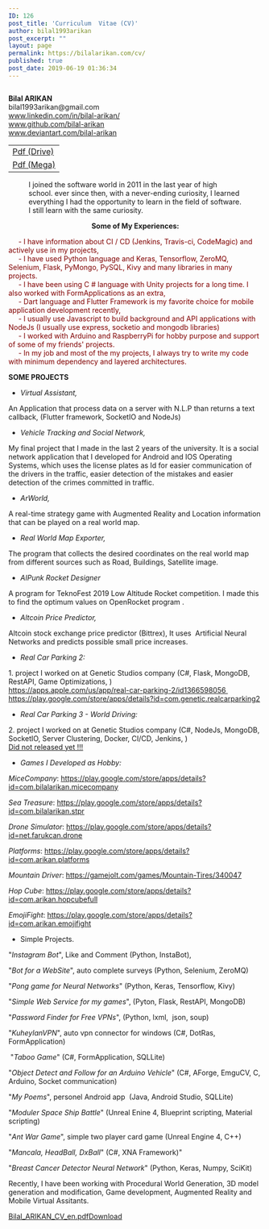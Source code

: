 ```yaml
---
ID: 126
post_title: 'Curriculum  Vitae (CV)'
author: bilal1993arikan
post_excerpt: ""
layout: page
permalink: https://bilalarikan.com/cv/
published: true
post_date: 2019-06-19 01:36:34
---
```

<!-- wp:media-text {"mediaId":222,"mediaType":"image","mediaWidth":20} -->
<div class="wp-block-media-text alignwide" style="grid-template-columns:20% auto"><figure class="wp-block-media-text__media"><img src="https://bilalarikan.com/wp-content/uploads/2019/09/BA-small_200_258.png" alt="" class="wp-image-222"/></figure><div class="wp-block-media-text__content"><!-- wp:paragraph {"placeholder":"Content…","fontSize":"medium"} -->
<p class="has-medium-font-size"><strong>Bilal ARIKAN</strong>
<br>bilal1993arikan@gmail.com<br> 
<a href="www.linkedin.com/in/bilal-arikan/">www.linkedin.com/in/bilal-arikan/</a> <br> 
<a href="www.github.com/bilal-arikan">www.github.com/bilal-arikan</a> <br> 
<a href="www.deviantart.com/bilal-arikan">www.deviantart.com/bilal-arikan</a> <br> 

</p>
<!-- /wp:paragraph --></div></div>
<!-- /wp:media-text -->

<!-- wp:table -->
<table class="wp-block-table"><tbody><tr><td><a href="https://drive.google.com/file/d/1t_uOL7fzpQDvE2F-VkZxDEtmXBAbH_EH/">Pdf (Drive)</a></td></tr><tr><td><a href="https://mega.nz/#!X9x3CSSI!Fl_6lAEh0zGvqE3wce42N73a_4iUX8AmwdCfHMMsZk4">Pdf (Mega)</a></td></tr></tbody></table>
<!-- /wp:table -->

<!-- wp:html -->
<figure class="wp-block-pullquote is-style-default" style="border-color:#313131"><div class="has-text-color has-very-dark-gray-color"><p>      I joined the software world in 2011 in the last year of high school. ever since then, with a never-ending curiosity, I learned everything I had the opportunity to learn in the field of software. I still learn with the same curiosity.</p></div></figure>
<!-- /wp:html -->

<!-- wp:paragraph {"align":"center","fontSize":"medium"} -->
<p style="text-align:center" class="has-medium-font-size"><strong>Some of My Experiences</strong><strong>:</strong></p>
<!-- /wp:paragraph -->

<p class="has-medium-font-size"><span style="color: #800000;">&nbsp; &nbsp; &nbsp;- I have information about CI / CD (Jenkins, Travis-ci, CodeMagic) and actively use in my projects,</span><br><span style="color: #800000;">&nbsp; &nbsp; &nbsp;- I have used Python language and Keras, Tensorflow, ZeroMQ, Selenium, Flask, PyMongo, PySQL, Kivy and many libraries in many projects.</span><br><span style="color: #800000;">&nbsp; &nbsp; &nbsp;- I have been using C # language with Unity projects for a long time. I also worked with FormApplications as an extra,</span><br><span style="color: #800000;">&nbsp; &nbsp; &nbsp;- Dart language and Flutter Framework is my favorite choice for mobile application development recently,</span><br><span style="color: #800000;">&nbsp; &nbsp; &nbsp;- I usually use Javascript to build background and API applications with NodeJs (I usually use express, socketio and mongodb libraries)</span><br><span style="color: #800000;">&nbsp; &nbsp; &nbsp;- I worked with Arduino and RaspberryPi for hobby purpose and support of some of my friends' projects.</span><br><span style="color: #800000;">&nbsp; &nbsp; &nbsp;- In my job and most of the my projects, I always try to write my code with minimum dependency and layered architectures.</span></p>
<p></p>
<p class="has-medium-font-size"><strong>SOME PROJECTS</strong></p>
<p><!-- /wp:paragraph --></p>
<p><!-- wp:list {"fontSize":"medium"}--></p>
<ul>
<li><em class="has-medium-font-size">Virtual Assistant,</em></li>
</ul>
<p><!-- /wp:list --></p>
<p><!-- wp:paragraph {"fontSize":"medium"} --></p>
<p class="has-medium-font-size">An Application that process data on a server with N.L.P than returns a text callback, (Flutter framework, SocketIO and NodeJs)</p>
<p><!-- /wp:paragraph --></p>
<p><!-- wp:list --></p>
<ul>
<li><em class="has-medium-font-size">Vehicle Tracking and Social Network,</em></li>
</ul>
<p><!-- /wp:list --></p>
<p><!-- wp:paragraph {"fontSize":"medium"} --></p>
<p class="has-medium-font-size">My final project that I made in the last 2 years of the university. It is a social network application that I developed for Android and IOS Operating Systems, which uses the license plates as Id for easier communication of the drivers in the traffic, easier detection of the mistakes and easier detection of the crimes committed in traffic.</p>
<p><!-- /wp:paragraph --></p>
<p><!-- wp:list --></p>
<ul>
<li><em class="has-medium-font-size">ArWorld,</em></li>
</ul>
<p><!-- /wp:list --></p>
<p><!-- wp:paragraph {"fontSize":"medium"} --></p>
<p class="has-medium-font-size">A real-time strategy game with Augmented Reality and Location information that can be played on a real world map.</p>
<p><!-- /wp:paragraph --></p>
<p><!-- wp:list --></p>
<ul>
<li><em class="has-medium-font-size">Real World Map Exporter,</em></li>
</ul>
<p><!-- /wp:list --></p>
<p><!-- wp:paragraph {"fontSize":"medium"} --></p>
<p class="has-medium-font-size">The program that collects the desired coordinates on the real world map from different sources such as Road, Buildings, Satellite image.</p>
<p><!-- /wp:paragraph --></p>
<p><!-- wp:list --></p>
<ul>
<li><em class="has-medium-font-size">AIPunk Rocket Designer&nbsp;</em></li>
</ul>
<p><!-- /wp:list --></p>
<p><!-- wp:paragraph {"fontSize":"medium"} --></p>
<p class="has-medium-font-size">A program for TeknoFest 2019 Low Altitude Rocket competition. I made this to find the optimum values on OpenRocket program .</p>
<p><!-- /wp:paragraph --></p>
<p><!-- wp:list --></p>
<ul>
<li><em class="has-medium-font-size">Altcoin Price Predictor,</em></li>
</ul>
<p><!-- /wp:list --></p>
<p><!-- wp:paragraph {"fontSize":"medium"} --></p>
<p class="has-medium-font-size">Altcoin stock exchange price predictor (Bittrex), It uses&nbsp; Artificial Neural Networks and predicts possible small price increases.</p>
<p><!-- /wp:paragraph --></p>
<p><!-- wp:list --></p>
<ul>
<li><em class="has-medium-font-size">Real Car Parking 2:</em></li>
</ul>
<p><!-- /wp:list --></p>
<p><!-- wp:paragraph {"fontSize":"medium"} --></p>
<p class="has-medium-font-size">1. project I worked on at Genetic Studios company (C#, Flask, MongoDB, RestAPI, Game Optimizations, )<br><a href="https://apps.apple.com/us/app/real-car-parking-2/id1366598056">https://apps.apple.com/us/app/real-car-parking-2/id1366598056&nbsp;</a><br><a href="https://play.google.com/store/apps/details?id=com.genetic.realcarparking2">https://play.google.com/store/apps/details?id=com.genetic.realcarparking2</a></p>
<p><!-- /wp:paragraph --></p>
<p><!-- wp:list --></p>
<ul>
<li><em class="has-medium-font-size">Real Car Parking 3 - World Driving:</em></li>
</ul>
<p><!-- /wp:list --></p>
<p><!-- wp:paragraph {"fontSize":"medium"} --></p>
<p class="has-medium-font-size">2. project I worked on at Genetic Studios company (C#, NodeJs, MongoDB, SocketIO, Server Clustering, Docker, CI/CD, Jenkins, )<br><a href="https://play.google.com/store/apps/dev?id=8550478867825785622">Did not released yet !!!</a></p>
<p><!-- /wp:paragraph --></p>
<p><!-- wp:list --></p>
<ul>
<li><em class="has-medium-font-size">Games I Developed as Hobby:</em></li>
</ul>
<p><!-- /wp:list --></p>
<p><!-- wp:paragraph {"fontSize":"medium"} --></p>
<p class="has-medium-font-size"><em>MiceCompany</em>: <a href="https://play.google.com/store/apps/details?id=com.bilalarikan.micecompany">https://play.google.com/store/apps/details?id=com.bilalarikan.micecompany</a></p>
<p><!-- /wp:paragraph --></p>
<p><!-- wp:paragraph {"fontSize":"medium"} --></p>
<p class="has-medium-font-size"><em>Sea Treasure</em>: <a href="https://play.google.com/store/apps/details?id=com.bilalarikan.stpr">https://play.google.com/store/apps/details?id=com.bilalarikan.stpr</a></p>
<p><!-- /wp:paragraph --></p>
<p><!-- wp:paragraph {"fontSize":"medium"} --></p>
<p class="has-medium-font-size"><em>Drone Simulator</em>: <a href="https://play.google.com/store/apps/details?id=net.farukcan.drone">https://play.google.com/store/apps/details?id=net.farukcan.drone</a></p>
<p><!-- /wp:paragraph --></p>
<p><!-- wp:paragraph {"fontSize":"medium"} --></p>
<p class="has-medium-font-size"><em>Platforms</em>: <a href="https://play.google.com/store/apps/details?id=com.arikan.platforms">https://play.google.com/store/apps/details?id=com.arikan.platforms</a></p>
<p><!-- /wp:paragraph --></p>
<p><!-- wp:paragraph {"fontSize":"medium"} --></p>
<p class="has-medium-font-size"><em>Mountain Driver</em>: <a href="https://gamejolt.com/games/Mountain-Tires/340047">https://gamejolt.com/games/Mountain-Tires/340047</a></p>
<p><!-- /wp:paragraph --></p>
<p><!-- wp:paragraph {"fontSize":"medium"} --></p>
<p class="has-medium-font-size"><em>Hop Cube</em>: <a href="https://play.google.com/store/apps/details?id=com.arikan.hopcubefull">https://play.google.com/store/apps/details?id=com.arikan.hopcubefull</a></p>
<p><!-- /wp:paragraph --></p>
<p><!-- wp:paragraph {"fontSize":"medium"} --></p>
<p class="has-medium-font-size"><em>EmojiFight</em>: <a href="https://play.google.com/store/apps/details?id=com.arikan.emojifight">https://play.google.com/store/apps/details?id=com.arikan.emojifight</a></p>
<div class="has-medium-font-size">
<ul>
<li>Simple Projects.</li>
</ul>
<p>"<em>Instagram Bot</em>", Like and Comment (Python, InstaBot),</p>
<p>"<em>Bot for a WebSite</em>", auto complete surveys (Python, Selenium, ZeroMQ)</p>
<p>"<em>Pong game for Neural Networks</em>" (Python, Keras, Tensorflow, Kivy)</p>
<p>"<em>Simple Web Service for my games</em>", (Pyton, Flask, RestAPI, MongoDB)</p>
<p>"<em>Password Finder for Free VPNs</em>", (Python, lxml,&nbsp; json, soup)</p>
<p>"<em>KuheylanVPN</em>", auto vpn connector for windows (C#, DotRas, FormApplication)</p>
<p>&nbsp;"<em>Taboo Game</em>" (C#, FormApplication, SQLLite)</p>
<p>"<em>Object Detect and Follow for an Arduino Vehicle</em>" (C#, AForge, EmguCV, C, Arduino, Socket communication)</p>
<p>"<em>My Poems</em>", personel Android app&nbsp; (Java, Android Studio, SQLLite)</p>
<p>"<em>Moduler Space Ship Battle</em>" (Unreal Enine 4, Blueprint scripting, Material scripting)</p>
<p>"<em>Ant War Game</em>", simple two player card game (Unreal Engine 4, C++)</p>
<p>"<em>Mancala, HeadBall, DxBall</em>" (C#, XNA Framework)"</p>
<p>"<em>Breast Cancer Detector Neural Network</em>" (Python, Keras, Numpy, SciKit)</p>
</div>
<p><!-- /wp:paragraph --></p>
<p><!-- wp:paragraph {"fontSize":"medium"} --></p>
<p class="has-medium-font-size">Recently, I have been working with Procedural World Generation, 3D model generation and modification, Game development, Augmented Reality and Mobile Virtual Assitants.</p>
<p><!-- wp:file {"id":204,"href":"https://bilalarikan.com/wp-content/uploads/2019/06/About-EN-–-Bilal-ARIKAN-1.pdf"} --></p>
<div class="wp-block-file"><a href="https://bilalarikan.com/wp-content/uploads/2019/06/About-EN-–-Bilal-ARIKAN-1.pdf">Bilal_ARIKAN_CV_en.pdf</a><a href="https://bilalarikan.com/wp-content/uploads/2019/06/About-EN-–-Bilal-ARIKAN-1.pdf" class="wp-block-file__button" download="">Download</a></div>
<p><!-- /wp:file --></p>
<p><!-- wp:paragraph --></p>
<p><!-- /wp:paragraph --></p>